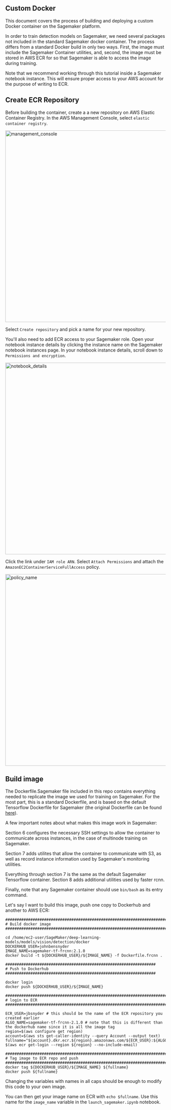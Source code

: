 ## Custom Docker

This document covers the process of building and deploying a custom Docker container on the Sagemaker platform.

In order to train detection models on Sagemaker, we need several packages not included in the standard Sagemaker docker container. The process differs from a standard Docker build in only two ways. First, the image must include the Sagemaker Container utilities, and, second, the image must be stored in AWS ECR for so that Sagemaker is able to access the image during training.

Note that we recommend working through this tutorial inside a Sagemaker notebook instance. This will ensure proper access to your AWS account for the purpose of writing to ECR.

## Create ECR Repository

Before building the container, create a a new repository on AWS Elastic Container Registry. In the AWS Management Console, select `elastic container registry`.

<img src="assets/management_console.png" alt="management_console" width="600"/>

Select `Create repository` and pick a name for your new repository.

You'll also need to add ECR access to your Sagemaker role. Open your notebook instance details by clicking the instance name on the Sagemaker notebook instances page. In your notebook instance details, scroll down to `Permissions and encryption`.

<img src="assets/notebook_details.png" alt="notebook_details" width="600"/>

Click the link under `IAM role ARN`. Select `Attach Permissions` and attach the `AmazonEC2ContainerServiceFullAccess` policy.

<img src="assets/policy_name.png" alt="policy_name" width="600"/>

## Build image

The Dockerfile.Sagemaker file included in this repo contains everything needed to replicate the image we used for training on Sagemaker. For the most part, this is a standard Dockerfile, and is based on the default Tensorflow Dockerfile for Sagemaker (the original Dockerfile can be found [here](https://github.com/aws/sagemaker-tensorflow-container/blob/tf-2/docker/2.1.0/py3/Dockerfile.gpu)). 

A few important notes about what makes this image work in Sagemaker:

Section 6 configures the necessary SSH settings to allow the container to communicate across instances, in the case of multinode training on Sagemaker.

Section 7 adds utilites that allow the container to communicate with S3, as well as record instance information used by Sagemaker's monitoring utilities.

Everything through section 7 is the same as the default Sagemaker Tensorflow container. Section 8 adds additional utilities used by faster rcnn.

Finally, note that any Sagemaker container should use `bin/bash` as its entry command.

Let's say I want to build this image, push one copy to Dockerhub and another to AWS ECR:

```
########################################################################
# Build docker image
########################################################################

cd /home/ec2-user/SageMaker/deep-learning-models/models/vision/detection/docker
DOCKERHUB_USER=johnbensnyder
IMAGE_NAME=sagemaker-tf-frcnn:2.1.0
docker build -t ${DOCKERHUB_USER}/${IMAGE_NAME} -f Dockerfile.frcnn .

##################################################################
# Push to Dockerhub
##################################################################

docker login
docker push ${DOCKERHUB_USER}/${IMAGE_NAME}

########################################################################
# login to ECR
########################################################################

ECR_USER=jbsnyder # this should be the name of the ECR repository you created earlier
ALGO_NAME=sagemaker-tf-frcnn-2.1.0 # note that this is different than the dockerhub name since it is all the image tag
region=$(aws configure get region)
account=$(aws sts get-caller-identity --query Account --output text)
fullname="${account}.dkr.ecr.${region}.amazonaws.com/${ECR_USER}:${ALGO_NAME}"
$(aws ecr get-login --region ${region} --no-include-email)

########################################################################
# Tag image to ECR repo and push
########################################################################
docker tag ${DOCKERHUB_USER}/${IMAGE_NAME} ${fullname}
docker push ${fullname}
```

Changing the variables with names in all caps should be enough to modify this code to your own image.

You can then get your image name on ECR with `echo $fullname`. Use this name for the `image_name` variable in the `launch_sagemaker.ipynb` notebook.